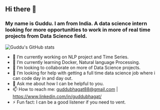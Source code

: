 ## Hi there 👋
### My name is Guddu. I am from India. A data science intern looking for more opportunities to work in more of real time projects from Data Science field.

![Guddu's GitHub stats](https://github-readme-stats.vercel.app/api?username=codemonster94&show_icons=true&theme=radical)





<!-- **codemonster94/codemonster94** is a ✨ _special_ ✨ repository because its `README.md` (this file) appears on your GitHub profile.
 -->


- 🔭 I’m currently working on NLP project and Time Series.
- 🌱 I’m currently learning Docker, Natural language Processing.
- 👯 I’m looking to collaborate on more of Data Science projects.
- 🤔 I’m looking for help with getting a full time data science job where i can code day in and day out.
- 💬 Ask me about how I can be helpful to you.
- 📫 How to reach me: guddubhagat88@gmail.com | https://www.linkedin.com/in/guddubhagat/ 
- ⚡ Fun fact: I can be  a good listener if you need to vent.



